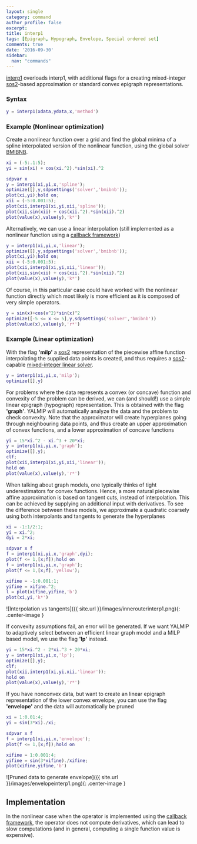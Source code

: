 ```yaml
---
layout: single
category: command
author_profile: false
excerpt: 
title: interp1
tags: [Epigraph, Hypograph, Envelope, Special ordered set]
comments: true
date: '2016-09-30'
sidebar:
  nav: "commands"
---
```


[interp1](/command/interp1) overloads interp1, with additional flags for a creating mixed-integer [sos2](/command/sos2)-based approximation or standard convex epigraph representations.

### Syntax

````matlab
y = interp1(xdata,ydata,x,'method')
````

### Example (Nonlinear optimization)

Create a nonlinear function over a grid and find the global minima of a spline interpolated version of the nonlinear function, using the global solver [BMIBNB](/solver/bmibnb).

````matlab
xi = (-5:.1:5);
yi = sin(xi) + cos(xi.^2).*sin(xi).^2

sdpvar x
y = interp1(xi,yi,x,'spline');
optimize([],y,sdpsettings('solver','bmibnb'));
plot(xi,yi);hold on;
xii = (-5:0.001:5);
plot(xii,interp1(xi,yi,xii,'spline'));
plot(xii,sin(xii) + cos(xii.^2).*sin(xii).^2)
plot(value(x),value(y),'k*')
````
Alternatively, we can use a linear interpolation (still implemented as a nonlinear function using a [callback framework](/tutorial/nonlinearoperatorscallback))

````matlab
y = interp1(xi,yi,x,'linear');
optimize([],y,sdpsettings('solver','bmibnb'));
plot(xi,yi);hold on;
xii = (-5:0.001:5);
plot(xii,interp1(xi,yi,xii,'linear'));
plot(xii,sin(xii) + cos(xii.^2).*sin(xii).^2)
plot(value(x),value(y),'k*')
````

Of course, in this particular case could have worked with the nonlinear function directly which most likely is more efficient as it is composed of very simple operators.

````matlab
y = sin(x)+cos(x^2)*sin(x)^2
optimize([-5 <= x <= 5],y,sdpsettings('solver','bmibnb'))
plot(value(x),value(y),'r*')
````


### Example (Linear optimization)

With the flag **'milp'** a [sos2](/command/sos2) representation of the piecewise affine function interpolating the supplied data points is created, and thus requires a [sos2](/command/sos2)-capable [mixed-integer linear solver](/tag#mixed-integer-linear-programming-solver).

````matlab
y = interp1(xi,yi,x,'milp');
optimize([],y)
````

For problems where the data represents a convex (or concave) function and convexity of the problem can be derived, we can (and should!) use a simple linear epigraph (hypograph) representation. This is obtained with the flag **'graph'**. YALMIP will automatically analyze the data and the problem to check convexity. Note that the approximator will create hyperplanes going through neighbouring data points, and thus create an upper approximation of convex functions, and a lower approximation of concave functions

````matlab
yi = 15*xi.^2 - xi.^3 + 20*xi;
y = interp1(xi,yi,x,'graph');
optimize([],y);
clf;
plot(xii,interp1(xi,yi,xii,'linear'));
hold on
plot(value(x),value(y),'r*')
````

When talking about graph models, one typically thinks of tight underestimators for convex functions. Hence, a more natural piecewise affine approximation is based on tangent cuts, instead of interpolation. This can be achieved by supplying an additional input with derivatives. To see the difference between these models, we approximate a quadratic coarsely using both interpolants and tangents to generate the hyperplanes

````matlab
xi = -1:1/2:1;
yi = xi.^2;
dyi = 2*xi;

sdpvar x f
f = interp1(xi,yi,x,'graph',dyi);
plot(f <= 1,[x;f]);hold on
f = interp1(xi,yi,x,'graph');
plot(f <= 1,[x;f],'yellow');

xifine = -1:0.001:1;
yifine = xifine.^2;
l = plot(xifine,yifine,'b')
plot(xi,yi,'k*')
````

![Interpolation vs tangents]({{ site.url }}/images/innerouterinterp1.png){: .center-image }

If convexity assumptions fail, an error will be generated. If we want YALMIP to adaptively select between an efficient linear graph model and a MILP based model, we use the flag **'lp'** instead.


````matlab
yi = 15*xi.^2 - 2*xi.^3 + 20*xi;
y = interp1(xi,yi,x,'lp');
optimize([],y);
clf;
plot(xii,interp1(xi,yi,xii,'linear'));
hold on
plot(value(x),value(y),'r*')
````

If you have nonconvex data, but want to create an linear epigraph representation of the lower convex envelope, you can use the flag **'envelope'** and the data will automatically be pruned

````matlab
xi = 1:0.01:4;
yi = sin(3*xi)./xi;

sdpvar x f
f = interp1(xi,yi,x,'envelope');
plot(f <= 1,[x;f]);hold on

xifine = 1:0.001:4;
yifine = sin(3*xifine)./xifine;
plot(xifine,yifine,'b')
````

![Pruned data to generate envelope]({{ site.url }}/images/envelopeinterp1.png){: .center-image }




## Implementation

In the nonlinear case when the operator is implemented using the [callback framework](/tutorial/nonlinearoperatorscallback), the operator does not compute derivatives, which can lead to slow computations (and in general, computing a single function value is expensive).

